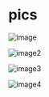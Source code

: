 # pics
![image](https://user-images.githubusercontent.com/69710791/154839771-27fbe3ff-9ea7-443d-a3ac-c5eb46b6d44e.jpg)
 
![image2](https://user-images.githubusercontent.com/69710791/154839856-4aa5cb1b-f52a-42a5-b163-3f5303795ffc.png)

![image3](https://user-images.githubusercontent.com/69710791/154839878-7dc45d88-2179-4fee-b8e7-0972236106d4.png)

![image4](https://user-images.githubusercontent.com/69710791/154839907-10228481-161a-4314-8473-ba33bd6447f9.jpg)
